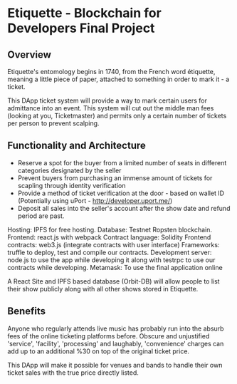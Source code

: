 # Etiquette - Blockchain for Developers Final Project

## Overview
Etiquette's entomology begins in 1740, from the French word étiquette, meaning a little piece of paper, attached to something in order to mark it - a ticket.

This DApp ticket system will provide a way to mark certain users for admittance into an event. This system will cut out the middle man fees (looking at you, Ticketmaster) and permits only a certain number of tickets per person to prevent scalping.

## Functionality and Architecture
* Reserve a spot for the buyer from a limited number of seats in different categories designated by the seller
* Prevent buyers from purchasing an immense amount of tickets  for scapling through identity verification
* Provide a method of ticket verification at the door - based on wallet ID (Potentially using uPort - http://developer.uport.me/)
* Deposit all sales into the seller's account after the show date and refund period are past.

Hosting: IPFS for free hosting.
Database: Testnet Ropsten blockchain.
Frontend: react.js with webpack
Contract language: Solidity
Frontend contracts: web3.js (integrate contracts with user interface)
Frameworks: truffle to deploy, test and compile our contracts.
Development server: node.js to use the app while developing it along with testrpc to use our contracts while developing.
Metamask: To use the final application online

A React Site and IPFS based database (Orbit-DB) will allow people to list their show publicly along with all other shows stored in Etiquette.

## Benefits

Anyone who regularly attends live music has probably run into the absurb fees of the online ticketing platforms before. Obscure and unjustified 'service', 'facility', 'processing' and laughably, 'convenience' charges can add up to an additional %30 on top of the original ticket price.

This DApp will make it possible for venues and bands to handle their own ticket sales with the true price directly listed.
